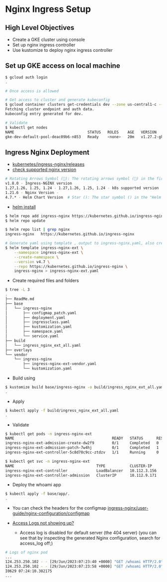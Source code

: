# Nginx Ingress Setup

## High Level Objectives

- Create a GKE cluster using console
- Set up nginx ingress controller
- Use kustomize to deploy nginx ingress controller

## Set up GKE access on local machine

```bash
$ gcloud auth login
.

# Once access is allowed

# Get access to cluster and generate kubeconfig
$ gcloud container clusters get-credentials dev --zone us-central1-c --project devops-391009
Fetching cluster endpoint and auth data.
kubeconfig entry generated for dev.

# Validate
$ kubectl get nodes   
NAME                                 STATUS   ROLES    AGE   VERSION
gke-dev-default-pool-deac09b6-n853   Ready    <none>   20m   v1.27.2-gke.120
```

## Ingress Nginx Deployment

- [kubernetes/ingress-nginx/releases](https://github.com/kubernetes/ingress-nginx/releases)
- [check supported nginx version](https://github.com/kubernetes/ingress-nginx)

```bash
# Rotating Arrows Symbol (🔄): The rotating arrows symbol (🔄) in the first column indicates that there is a new release or update for Ingress-NGINX available. It suggests that there is a newer version of Ingress-NGINX available for use, and you may consider upgrading to the latest version to benefit from bug fixes, new features, and improvements. The rotating arrows symbol serves as a visual indicator for an update or release.
v1.8.0 - Ingress-NGINX version
1.27,1.26, 1.25, 1.24 - 1.27,1.26, 1.25, 1.24 - k8s supported version
1.21.6 - Nginx Version - 
4.7.* - Helm Chart Version  # Star (): The star symbol () in the "Helm Chart Version" column indicates that the specific version of the Helm chart for Ingress-NGINX is the latest stable version available. It implies that it is recommended to use the latest stable Helm chart version for deploying Ingress-NGINX in your Kubernetes cluster. The star denotes the most up-to-date and recommended version.
```

- [helm install](https://github.com/kubernetes/ingress-nginx/blob/main/docs/deploy/index.md)

```bash
$ helm repo add ingress-nginx https://kubernetes.github.io/ingress-nginx
$ helm repo update

$ helm repo list | grep nginx
ingress-nginx   https://kubernetes.github.io/ingress-nginx

# Generate yaml using template , output to ingress-nginx.yaml, also create namespace ingress-nginx
$ helm template ingress-nginx-ext \
    --namespace ingress-nginx-ext \
    --create-namespace \
    --version v4.7 \
    --repo https://kubernetes.github.io/ingress-nginx \
    ingress-nginx > ingress-nginx-ext.yaml
```

- Create required files and folders

```bash
$ tree -L 3
.
├── ReadMe.md
├── base
│   └── ingress-nginx
│       ├── configmap_patch.yaml
│       ├── deployment.yaml
│       ├── ingressclass.yaml
│       ├── kustomization.yaml
│       ├── namespace.yaml
│       └── service.yaml
├── build
│   └── ingress_nginx_ext_all.yaml
├── overlays
└── vendor
    └── ingress-nginx
        ├── ingress-nginx-ext-vendor.yaml
        └── kustomization.yaml
```

- Build using

```bash
$ kustomize build base/ingress-nginx -o build/ingress_nginx_ext_all.yaml
.
```

- Apply

```bash
$ kubectl apply -f build/ingress_nginx_ext_all.yaml
.
```

- Validate

```bash
$ kubectl get pods -n ingress-nginx-ext    
NAME                                            READY   STATUS      RESTARTS   AGE
ingress-nginx-ext-admission-create-dw2f9        0/1     Completed   0          62m
ingress-nginx-ext-admission-patch-7w4hj         0/1     Completed   1          62m
ingress-nginx-ext-controller-5c8d78c9cc-ztdzv   1/1     Running     0          62m

$ kubectl get svc -n ingress-nginx-ext
NAME                                     TYPE           CLUSTER-IP     EXTERNAL-IP    PORT(S)                      AGE
ingress-nginx-ext-controller             LoadBalancer   10.112.3.156   35.232.7.154   80:31870/TCP,443:32046/TCP   62m
ingress-nginx-ext-controller-admission   ClusterIP      10.112.9.171   <none>         443/TCP                      62m
```

- Deploy the whoami app

```bash
$ kubectl apply -f base/app/.
.
```

- You can check the headers for the configmap [ingress-nginx/user-guide/nginx-configuration/configmap](https://kubernetes.github.io/ingress-nginx/user-guide/nginx-configuration/configmap)

- [Access Logs not showing up?](https://github.com/kubernetes/ingress-nginx/issues/3163)
  - Access log is disabled for default server (the 404 server) (you can see that by inspecting the generated Nginx configuration, search for access_log off;)

```bash
# Logs of nginx pod
...
124.253.250.102 - - [29/Jun/2023:07:23:40 +0000] "GET /whoami HTTP/2.0" 200 1051 "-" "Mozilla/5.0 (Macintosh; Intel Mac OS X 10_15_7) AppleWebKit/537.36 (KHTML, like Gecko) Chrome/114.0.0.0 Safari/537.36" 472 0.002 [default-whoami-service-80] [] 10.108.0.49:80 1051 0.001 200 f33404630d88104c8a703ee597bcff2a
124.253.250.102 - - [29/Jun/2023:07:23:58 +0000] "GET /whoami HTTP/2.0" 200 1008 "-" "Mozilla/5.0 (Macintosh; Intel Mac OS X 10_15_7) AppleWebKit/537.36 (KHTML, like Gecko) Chrome/114.0.0.0 Safari/537.36" 450 0.001 [default-whoami-service-80] [] 10.108.0.49:80 1008 0.001 200 23bcd9d1533e4fd243a6d914ba2354d1
I0629 07:24:10.382175    
... 
```

